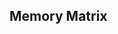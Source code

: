 ## **Memory Matrix**

<!--
double click undo (toggle 'click')

style next btn (play again)
don't need icon arrow right - delete em all

favicon new

// Interface
logo
Settings
next btn (disappear)
level form, decrease level, increase level

// Settings
Difficulty: hard 400ms; medium 600ms; easy 800ms;
Cursor: anti-cheat;

// Theme
default light, dark, cyber

// Size:
small 40x40 8 20
medium 50x50 10 25
large 60x60 12 20

Client Storage:
// localStorage.setItem('settings', JSON.stringify(object));
// localStorage.clear();
// save level
// save theme
// save quad color

alternative field:
random field rotate 90 (3x8 or 8x3)

-->

<!-- DONE:
favicon
-->
